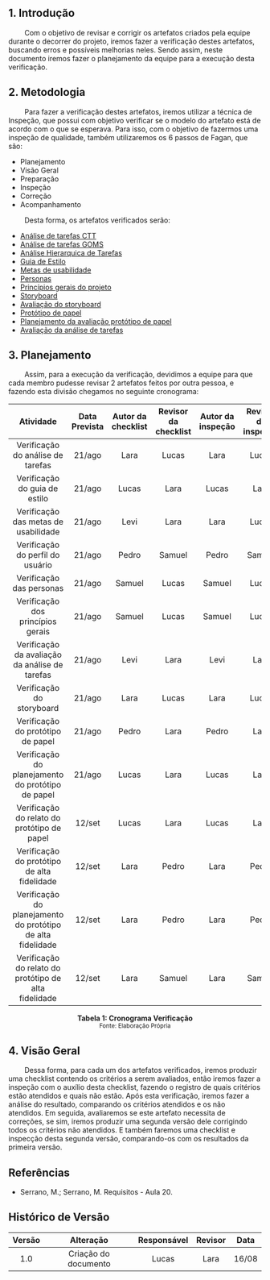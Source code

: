 ## 1. Introdução
&emsp;&emsp; Com o objetivo de revisar e corrigir os artefatos criados pela equipe durante o decorrer do projeto, iremos fazer a verificação destes artefatos, buscando erros e possíveis melhorias neles. Sendo assim, neste documento iremos fazer o planejamento da equipe para a execução desta verificação. 

## 2. Metodologia

&emsp;&emsp; Para fazer a verificação destes artefatos, iremos utilizar a técnica de Inspeção, que possui com objetivo verificar se  o modelo do artefato está de acordo com o que se esperava. Para isso, com o objetivo de fazermos uma inspeção de qualidade, também utilizaremos os 6 passos de Fagan, que são:

- Planejamento
- Visão Geral
- Preparação
- Inspeção
- Correção
- Acompanhamento

&emsp;&emsp; Desta forma, os artefatos verificados serão:

- [Análise de tarefas CTT](../analiseRequisitos/AnaliseDeTarefas/analiseTarefa_CTT.md)
- [Análise de tarefas GOMS](../analiseRequisitos/AnaliseDeTarefas/analiseTarefa_Goms.md)
- [Análise Hierarquica de Tarefas](../analiseRequisitos/AnaliseDeTarefas/analiseTarefas.md)
- [Guia de Estilo](../analiseRequisitos/guiaDeEstilo.md)
- [Metas de usabilidade](../analiseRequisitos/metas_Usabilidade.md)
- [Personas](../analiseRequisitos/personas.md)
- [Princípios gerais do projeto](../analiseRequisitos/principiosGerais.md)
- [Storyboard](../storyboard/storyboard.md)
- [Avaliação do storyboard](../storyboard/resultados.md)
- [Protótipo de papel]()
- [Planejamento da avaliação protótipo de papel](../prototipo_papel_doc/PlanejamentoAvaliPropPapel.md)
- [Avaliação da análise de tarefas](../analiseDeTarefas/planejamentoAvaliacao.md)

## 3. Planejamento
&emsp;&emsp; Assim, para a execução da verificação, devidimos a equipe para que cada membro pudesse revisar 2 artefatos feitos por outra pessoa, e fazendo esta divisão chegamos no seguinte cronograma:

|           Atividade          |    Data Prevista   | Autor da checklist | Revisor da checklist | Autor da inspeção | Revisor da inspeção |
|:----------------------------:|:----------:|  :-------: | :---------: | :---------: |:---------: |
| Verificação do análise de tarefas | 21/ago | Lara | Lucas | Lara | Lucas |
| Verificação do guia de estilo | 21/ago | Lucas | Lara | Lucas | Lara |
| Verificação das metas de usabilidade | 21/ago | Levi | Lara | Lara | Lucas |
| Verificação do perfil do usuário | 21/ago | Pedro | Samuel | Pedro | Samuel |
| Verificação das personas | 21/ago | Samuel | Lucas | Samuel | Lucas |
| Verificação dos princípios gerais | 21/ago | Samuel | Lucas | Samuel | Lucas |
| Verificação da avaliação da análise de tarefas | 21/ago | Levi | Lara | Levi | Lara |
| Verificação do storyboard | 21/ago | Lara | Lucas | Lara | Lucas |
| Verificação do protótipo de papel | 21/ago | Pedro | Lara | Pedro | Lara |
| Verificação do planejamento do protótipo de papel | 21/ago | Lucas | Lara | Lucas | Lara |
| Verificação do relato do protótipo de papel | 12/set | Lucas | Lara | Lucas | Lara |
| Verificação do protótipo de alta fidelidade | 12/set | Lara | Pedro | Lara | Pedro |
| Verificação do planejamento do protótipo de alta fidelidade | 12/set | Lara | Pedro | Lara | Pedro |
| Verificação do relato do protótipo de alta fidelidade | 12/set | Lara | Samuel | Lara | Samuel |

<figcaption align='center'>
    <b>Tabela 1: Cronograma Verificação </b>
    <br><small> Fonte: Elaboração Própria </small>
</figcaption>

## 4. Visão Geral
&emsp;&emsp; Dessa forma, para cada um dos artefatos verificados, iremos produzir uma checklist contendo os critérios a serem avaliados, então iremos fazer a inspeção com o auxílio desta checklist, fazendo o registro de quais critérios estão atendidos e quais não estão. Após esta verificação, iremos fazer a análise do resultado, comparando os critérios atendidos e os não atendidos. Em seguida, avaliaremos se este artefato necessita de correções, se sim, iremos produzir uma segunda versão dele corrigindo todos os critérios não atendidos. E também faremos uma checklist e inspecção desta segunda versão, comparando-os com os resultados da primeira versão.

## Referências
- Serrano, M.; Serrano, M. Requisitos - Aula 20.

## Histórico de Versão

| Versão |      Alteração       |     Responsável      |    Revisor    | Data  |
| :----: | :------------------: | :------------------: | :-----------: | :---: |
|  1.0   |       Criação do documento          |    Lucas     |     Lara    | 16/08 |